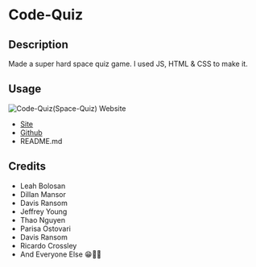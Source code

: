 # Code-Quiz
## Description
Made a super hard space quiz game. I used JS, HTML & CSS to make it. 
## Usage
  ![Code-Quiz(Space-Quiz) Website](assets/images/screenshot.png)
 - [Site](https://ngolston.github.io/Code-Quiz/)
 - [Github](https://github.com/ngolston/Code-Quiz)
 - README.md
## Credits
- Leah Bolosan
- Dillan Mansor
- Davis Ransom
- Jeffrey Young
- Thao Nguyen
- Parisa Ostovari
- Davis Ransom
- Ricardo Crossley
- And Everyone Else 😁🙏🏾
